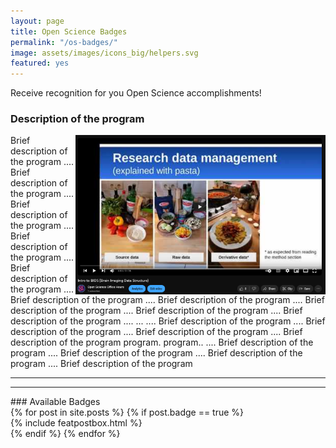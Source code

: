 ```yaml
---
layout: page
title: Open Science Badges
permalink: "/os-badges/"
image: assets/images/icons_big/helpers.svg
featured: yes
---
```

<!--- This first line will be displayed on the landing page with the Post title--->
Receive recognition for you Open Science accomplishments!

### Description of the program
  <a href="https://www.youtube.com/watch?v=OHxnwzOKqHM&list=PL4IAzeXaocvx2rSfU1YCuTN3SmnOMqOz3&index=4E"><img width="400" src="../assets/images/video_screenshots/2023-10-05_osoh_ko_oct-video-screenshot.png" alt="IMAGE ALT TEXT" style="float: right;"></a>
  <p>Brief description of the program .... Brief description of the program .... Brief description of the program .... Brief description of the program .... Brief description of the program .... Brief description of the program .... Brief description of the program .... Brief description of the program .... Brief description of the program .... Brief description of the program ....
... .... Brief description of the program .... Brief description of the program .... Brief description of the program .... Brief description of the program program. program..
 .... Brief description of the program .... Brief description of the program
 .... Brief description of the program .... Brief description of the program
</p>

<hr>
<hr>
### Available Badges
<!-- Featured Posts
================================================== -->
<section class="row">
  {% for post in site.posts %}
      {% if post.badge == true %}
          <div class="col-md-5 mb-5">
          {% include featpostbox.html %}
          </div>
      {% endif %}
  {% endfor %}
</section>
